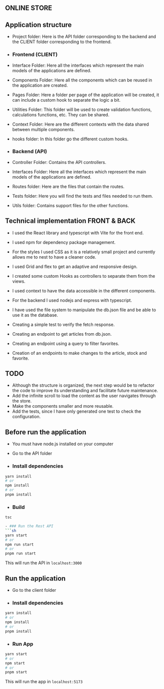 ## ONLINE STORE

## Application structure

* Project folder: Here is the API folder corresponding to the backend and the CLIENT folder corresponding to the frontend.

- ### Frontend (CLIENT)

* Interface Folder: Here all the interfaces which represent the main models of the applications are defined.

* Components Folder: Here all the components which can be reused in the application are created.

* Pages Folder: Here a folder per page of the application will be created, it can include a custom hook to separate the logic a bit.

* Utilities Folder: This folder will be used to create validation functions, calculations functions, etc. They can be shared.

* Context Folder: Here are the different contexts with the data shared between multiple components.

* hooks folder: In this folder go the different custom hooks.

- ### Backend (API)

* Controller Folder: Contains the API controllers.

* Interfaces Folder: Here all the interfaces which represent the main models of the applications are defined.

* Routes folder: Here are the files that contain the routes.

* Tests folder: Here you will find the tests and files needed to run them.

* Utils folder: Contains support files for the other functions.




## Technical implementation FRONT & BACK

- I used the React library and typescript with Vite for the front end.
- I used npm for dependency package management.
- For the styles I used CSS as it is a relatively small project and currently allows me to nest to have a cleaner code.
- I used Grid and flex to get an adaptive and responsive design.
- I created some custom Hooks as controllers to separate them from the views.
- I used context to have the data accessible in the different components.

- For the backend I used nodejs and express with typescript.
- I have used the file system to manipulate the db.json file and be able to use it as the database.
- Creating a simple test to verify the fetch response.
- Creating an endpoint to get articles from db.json.
- Creating an endpoint using a query to filter favorites.
- Creation of an endpoints to make changes to the article, stock and favorite.


## TODO

- Although the structure is organized, the next step would be to refactor the code to improve its understanding and facilitate future maintenance.
- Add the infinite scroll to load the content as the user navigates through the store.
- Make the components smaller and more reusable.
- Add the tests, since I have only generated one test to check the configuration.

## Before run the application

- You must have node.js installed on your computer


- Go to the API folder

- ### Install dependencies
```sh
yarn install
# or
npm install
# or
pnpm install
```

- ### Build
```sh
tsc

- ### Run the Rest API
```sh
yarn start
# or
npm run start
# or
pnpm run start
```

This will run the API in `localhost:3000`

## Run the application

- Go to the client folder

- ### Install dependencies
```sh
yarn install
# or
npm install
# or
pnpm install
```

- ### Run App
```sh
yarn start
# or
npm start
# or
pnpm start
```
This will run the app in `localhost:5173`
